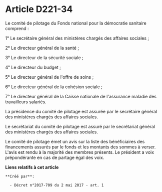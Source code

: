 # Article D221-34

Le comité de pilotage du Fonds national pour la démocratie sanitaire comprend :

1° Le secrétaire général des ministères chargés des affaires sociales ;

2° Le directeur général de la santé ;

3° Le directeur de la sécurité sociale ;

4° Le directeur du budget ;

5° Le directeur général de l'offre de soins ;

6° Le directeur général de la cohésion sociale ;

7° Le directeur général de la Caisse nationale de l'assurance maladie des travailleurs salariés.

La présidence du comité de pilotage est assurée par le secrétaire général des ministères chargés des affaires sociales.

Le secrétariat du comité de pilotage est assuré par le secrétariat général des ministères chargés des affaires sociales.

Le comité de pilotage émet un avis sur la liste des bénéficiaires des financements assurés par le fonds et les montants des
sommes à verser. L'avis est rendu à la majorité des membres présents. Le président a voix prépondérante en cas de partage
égal des voix.

**Liens relatifs à cet article**

	**Créé par**:

	  - Décret n°2017-709 du 2 mai 2017 - art. 1
